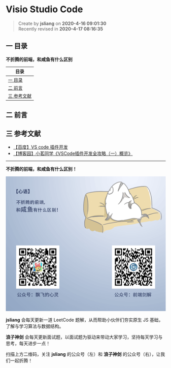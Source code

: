 Visio Studio Code
===

> Create by **jsliang** on **2020-4-16 09:01:30**  
> Recently revised in **2020-4-17 08:16:35**

## 一 目录

**不折腾的前端，和咸鱼有什么区别**

| 目录 |
| --- | 
| [一 目录](#chapter-one) | 
| [二 前言](#chapter-two) |
| [三 参考文献](#chapter-three) |

## 二 前言




## 三 参考文献



* [【百度】VS code 插件开发](https://www.baidu.com/s?ie=UTF-8&wd=VS%20code%20%E6%8F%92%E4%BB%B6%E5%BC%80%E5%8F%91)
* [【博客园】小茗同学《VSCode插件开发全攻略（一）概览》](https://www.cnblogs.com/liuxianan/p/vscode-plugin-overview.html)

---

**不折腾的前端，和咸鱼有什么区别！**

![图](../../../public-repertory/img/z-index-small.png)

**jsliang** 会每天更新一道 LeetCode 题解，从而帮助小伙伴们夯实原生 JS 基础，了解与学习算法与数据结构。

**浪子神剑** 会每天更新面试题，以面试题为驱动来带动大家学习，坚持每天学习与思考，每天进步一点！

扫描上方二维码，关注 **jsliang** 的公众号（左）和 **浪子神剑** 的公众号（右），让我们一起折腾！

